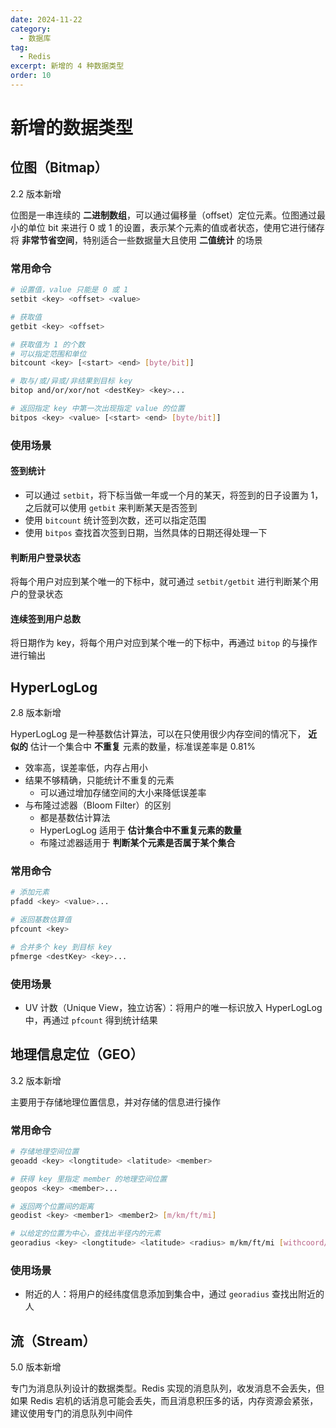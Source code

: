 ```yaml
---
date: 2024-11-22
category:
  - 数据库
tag:
  - Redis
excerpt: 新增的 4 种数据类型
order: 10
---
```


# 新增的数据类型

## 位图（Bitmap）

2.2 版本新增

位图是一串连续的 **二进制数组**，可以通过偏移量（offset）定位元素。位图通过最小的单位 bit 来进行 0 或 1 的设置，表示某个元素的值或者状态，使用它进行储存将 **非常节省空间**，特别适合一些数据量大且使用 **二值统计** 的场景

### 常用命令

```bash
# 设置值，value 只能是 0 或 1
setbit <key> <offset> <value>

# 获取值
getbit <key> <offset>

# 获取值为 1 的个数
# 可以指定范围和单位
bitcount <key> [<start> <end> [byte/bit]]

# 取与/或/异或/非结果到目标 key
bitop and/or/xor/not <destKey> <key>...

# 返回指定 key 中第一次出现指定 value 的位置
bitpos <key> <value> [<start> <end> [byte/bit]]
```

### 使用场景

#### 签到统计

- 可以通过 `setbit`，将下标当做一年或一个月的某天，将签到的日子设置为 1，之后就可以使用 `getbit` 来判断某天是否签到
- 使用 `bitcount` 统计签到次数，还可以指定范围
- 使用 `bitpos` 查找首次签到日期，当然具体的日期还得处理一下

#### 判断用户登录状态

将每个用户对应到某个唯一的下标中，就可通过 `setbit/getbit` 进行判断某个用户的登录状态

#### 连续签到用户总数

将日期作为 key，将每个用户对应到某个唯一的下标中，再通过 `bitop` 的与操作进行输出

## HyperLogLog

2.8 版本新增

HyperLogLog 是一种基数估计算法，可以在只使用很少内存空间的情况下， **近似的** 估计一个集合中 **不重复** 元素的数量，标准误差率是 0.81%

- 效率高，误差率低，内存占用小
- 结果不够精确，只能统计不重复的元素
  - 可以通过增加存储空间的大小来降低误差率
- 与布隆过滤器（Bloom Filter）的区别
  - 都是基数估计算法
  - HyperLogLog 适用于 **估计集合中不重复元素的数量**
  - 布隆过滤器适用于 **判断某个元素是否属于某个集合**

### 常用命令

```bash
# 添加元素
pfadd <key> <value>...

# 返回基数估算值
pfcount <key>

# 合并多个 key 到目标 key
pfmerge <destKey> <key>...
```

### 使用场景

- UV 计数（Unique View，独立访客）：将用户的唯一标识放入 HyperLogLog 中，再通过 `pfcount` 得到统计结果

## 地理信息定位（GEO）

3.2 版本新增

主要用于存储地理位置信息，并对存储的信息进行操作

### 常用命令

```bash
# 存储地理空间位置
geoadd <key> <longtitude> <latitude> <member>

# 获得 key 里指定 member 的地理空间位置
geopos <key> <member>...

# 返回两个位置间的距离
geodist <key> <member1> <member2> [m/km/ft/mi]

# 以给定的位置为中心，查找出半径内的元素
georadius <key> <longtitude> <latitude> <radius> m/km/ft/mi [withcoord/withdist/withhash] [count <count>] [asc/desc]
```

### 使用场景

- 附近的人：将用户的经纬度信息添加到集合中，通过 `georadius` 查找出附近的人

## 流（Stream）

5.0 版本新增

专门为消息队列设计的数据类型。Redis 实现的消息队列，收发消息不会丢失，但如果 Redis 宕机的话消息可能会丢失，而且消息积压多的话，内存资源会紧张，建议使用专门的消息队列中间件
